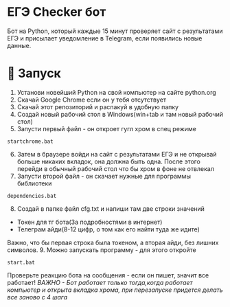 # ЕГЭ Checker бот


Бот на Python, который каждые 15 минут проверяет сайт с результатами ЕГЭ и присылает уведомление в Telegram, если появились новые данные.

# 🚀 Запуск

1. Установи новейший Python на свой компьютер на сайте python.org 
2. Cкачай Google Chrome если он у тебя отсутствует 
3. Скачай этот репозиторий и распакуй в удобную папку
4. Создай новый рабочий стол в Windows(win+tab и там новый рабочий стол)
5. Запусти первый файл - он откроет гугл хром в спец режиме
```text
startchrome.bat
```
6. Затем в браузере войди на сайт с результатами ЕГЭ и не открывай больше никаких вкладок, она должна быть одна. После этого перейди в обычный рабочий стол что бы хром в фоне не отвлекал 
7. Запусти второй файл - он скачает нужные для программы библиотеки 
```text
dependencies.bat
```
8. Создай в папке файл cfg.txt и напиши там две строки значений
- Токен для тг бота(За подробностями в интернет)
- Телеграм айди(8-12 цифр, о том как его найти туда же идите)

Важно, что бы первая строка была токеном, а вторая айди, без лишних символов.
9. Можно запускать программу - для этого откройте 
```text
start.bat
```
Проверьте реакцию бота на сообщения - если он пишет, значит все работает!
*ВАЖНО - Бот работает только тогда,когда работает компьютер и открыта вкладка хрома, при перезапуске придется делать все заново с 4 шага*
